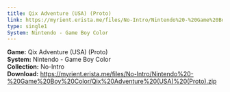 ```yaml
---
title: Qix Adventure (USA) (Proto)
link: https://myrient.erista.me/files/No-Intro/Nintendo%20-%20Game%20Boy%20Color/Qix%20Adventure%20(USA)%20(Proto).zip
type: single1
System: Nintendo - Game Boy Color
---
```

<b>Game:</b> Qix Adventure (USA) (Proto)<br>
<b>System:</b> Nintendo - Game Boy Color<br>
<b>Collection:</b> No-Intro<br>
<b>Download:</b> https://myrient.erista.me/files/No-Intro/Nintendo%20-%20Game%20Boy%20Color/Qix%20Adventure%20(USA)%20(Proto).zip